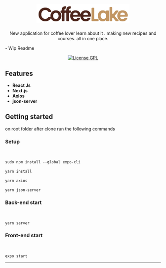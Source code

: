 <h1 align="center">
  <br>
  <img src="https://raw.githubusercontent.com/rafaeldellaquila/coffeelake/main/src/assets/coffeelake_horizontal.svg" alt="Coffee Lake" width="300">
</h1>

<p align="center">New application for coffee lover learn about it . making new recipes and courses. all in one place.</p>
- Wip Readme

<p align="center">
  <a href="https://opensource.org/licenses/GPL-3.0">
    <img src="https://img.shields.io/github/license/rafaeldellaquila/podcastr-web?style=flat-square" alt="License GPL">
  </a>
</p>

[//]: #

<!--
<div align="center">
  <img src="https://i.ibb.co/DgNtq3v/plantmanager.gif" alt="plantmanager" border="0" width="250">
</div>

<hr />
-->

## Features

[//]: #

- **React Js**
- **Next.js**
- **Axios**
- **json-server**

## Getting started

on root folder after clone run the following commands

### Setup

  <br/>

```
sudo npm install --global expo-cli
```

```
yarn install
```

```
yarn axios
```

```
yarn json-server
```

### Back-end start

 <br/>

```
yarn server
```

### Front-end start

 <br/>

```
expo start
```

---
